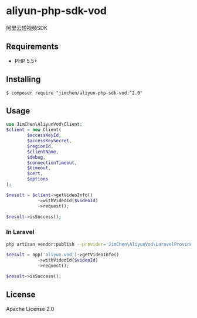 # aliyun-php-sdk-vod

阿里云短视频SDK

## Requirements

- PHP 5.5+

## Installing

```shell
$ composer require "jimchen/aliyun-php-sdk-vod:^2.0"
```

## Usage

```php
use JimChen\AliyunVod\Client;
$client = new Client(
        $accessKeyId,
        $accessKeySecret,
        $regionId,
        $clientName,
        $debug,
        $connectionTimeout,
        $timeout,
        $cert,
        $options
);

$result = $client->getVideoInfo()
            ->withVideoId($videoId)
            ->request();
            
$result->isSuccess();
```

### In Laravel

```bash
php artisan vendor:publish --provider='JimChen\AliyunVod\LaravelProvider'
```

```php
$result = app('aliyun.vod')->getVideoInfo()
            ->withVideoId($videoId)
            ->request();

$result->isSuccess();
```

## License

Apache License 2.0
